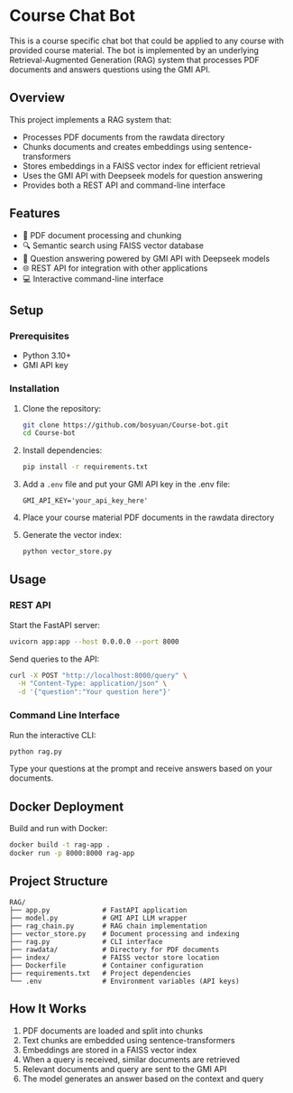 # Course Chat Bot

This is a course specific chat bot that could be applied to any course with provided course material. The bot is implemented by an underlying Retrieval-Augmented Generation (RAG) system that processes PDF documents and answers questions using the GMI API.

## Overview

This project implements a RAG system that:
- Processes PDF documents from the rawdata directory
- Chunks documents and creates embeddings using sentence-transformers
- Stores embeddings in a FAISS vector index for efficient retrieval
- Uses the GMI API with Deepseek models for question answering
- Provides both a REST API and command-line interface

## Features

- 📄 PDF document processing and chunking
- 🔍 Semantic search using FAISS vector database
- 🤖 Question answering powered by GMI API with Deepseek models
- 🌐 REST API for integration with other applications
- 💻 Interactive command-line interface

## Setup

### Prerequisites

- Python 3.10+
- GMI API key

### Installation

1. Clone the repository:
   ```bash
   git clone https://github.com/bosyuan/Course-bot.git
   cd Course-bot
   ```

2. Install dependencies:
   ```bash
   pip install -r requirements.txt
   ```

3. Add a `.env` file and put your GMI API key in the .env file:
   ```
   GMI_API_KEY='your_api_key_here'
   ```

4. Place your course material PDF documents in the rawdata directory

5. Generate the vector index:
   ```bash
   python vector_store.py
   ```

## Usage

### REST API

Start the FastAPI server:
```bash
uvicorn app:app --host 0.0.0.0 --port 8000
```

Send queries to the API:
```bash
curl -X POST "http://localhost:8000/query" \
  -H "Content-Type: application/json" \
  -d '{"question":"Your question here"}'
```

### Command Line Interface

Run the interactive CLI:
```bash
python rag.py
```

Type your questions at the prompt and receive answers based on your documents.

## Docker Deployment

Build and run with Docker:
```bash
docker build -t rag-app .
docker run -p 8000:8000 rag-app
```

## Project Structure

```
RAG/
├── app.py             # FastAPI application
├── model.py           # GMI API LLM wrapper
├── rag_chain.py       # RAG chain implementation
├── vector_store.py    # Document processing and indexing
├── rag.py             # CLI interface
├── rawdata/           # Directory for PDF documents
├── index/             # FAISS vector store location
├── Dockerfile         # Container configuration
├── requirements.txt   # Project dependencies
└── .env               # Environment variables (API keys)
```

## How It Works

1. PDF documents are loaded and split into chunks
2. Text chunks are embedded using sentence-transformers
3. Embeddings are stored in a FAISS vector index
4. When a query is received, similar documents are retrieved
5. Relevant documents and query are sent to the GMI API
6. The model generates an answer based on the context and query
